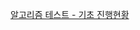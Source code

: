 <a href="https://emphasized-payment-26d.notion.site/90e756695644424ab2f8a0b66171f762" target="_blank">알고리즘 테스트 - 기초 진행현황<a>

